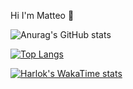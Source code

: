 Hi I'm Matteo 👋

![Anurag's GitHub stats](https://github-readme-stats.vercel.app/api?username=matteofresta&show_icons=true&theme=dracula)

[![Top Langs](https://github-readme-stats.vercel.app/api/top-langs/?username=matteofresta&layout=pie)](https://github.com/matteofresta/github-readme-stats)

[![Harlok's WakaTime stats](https://github-readme-stats.vercel.app/api/wakatime?username=matteofresta)](https://github.com/matteofresta/github-readme-stats)
